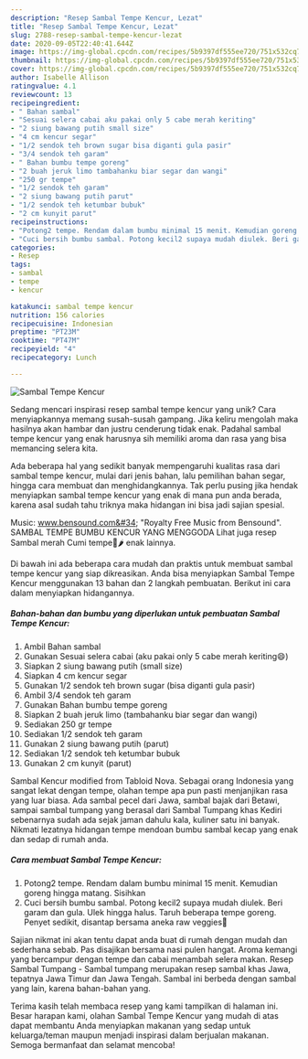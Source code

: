 ```yaml
---
description: "Resep Sambal Tempe Kencur, Lezat"
title: "Resep Sambal Tempe Kencur, Lezat"
slug: 2788-resep-sambal-tempe-kencur-lezat
date: 2020-09-05T22:40:41.644Z
image: https://img-global.cpcdn.com/recipes/5b9397df555ee720/751x532cq70/sambal-tempe-kencur-foto-resep-utama.jpg
thumbnail: https://img-global.cpcdn.com/recipes/5b9397df555ee720/751x532cq70/sambal-tempe-kencur-foto-resep-utama.jpg
cover: https://img-global.cpcdn.com/recipes/5b9397df555ee720/751x532cq70/sambal-tempe-kencur-foto-resep-utama.jpg
author: Isabelle Allison
ratingvalue: 4.1
reviewcount: 13
recipeingredient:
- " Bahan sambal"
- "Sesuai selera cabai aku pakai only 5 cabe merah keriting"
- "2 siung bawang putih small size"
- "4 cm kencur segar"
- "1/2 sendok teh brown sugar bisa diganti gula pasir"
- "3/4 sendok teh garam"
- " Bahan bumbu tempe goreng"
- "2 buah jeruk limo tambahanku biar segar dan wangi"
- "250 gr tempe"
- "1/2 sendok teh garam"
- "2 siung bawang putih parut"
- "1/2 sendok teh ketumbar bubuk"
- "2 cm kunyit parut"
recipeinstructions:
- "Potong2 tempe. Rendam dalam bumbu minimal 15 menit. Kemudian goreng hingga matang. Sisihkan"
- "Cuci bersih bumbu sambal. Potong kecil2 supaya mudah diulek. Beri garam dan gula. Ulek hingga halus. Taruh beberapa tempe goreng. Penyet sedikit, disantap bersama aneka raw veggies🤤"
categories:
- Resep
tags:
- sambal
- tempe
- kencur

katakunci: sambal tempe kencur 
nutrition: 156 calories
recipecuisine: Indonesian
preptime: "PT23M"
cooktime: "PT47M"
recipeyield: "4"
recipecategory: Lunch

---
```



![Sambal Tempe Kencur](https://img-global.cpcdn.com/recipes/5b9397df555ee720/751x532cq70/sambal-tempe-kencur-foto-resep-utama.jpg)

Sedang mencari inspirasi resep sambal tempe kencur yang unik? Cara menyiapkannya memang susah-susah gampang. Jika keliru mengolah maka hasilnya akan hambar dan justru cenderung tidak enak. Padahal sambal tempe kencur yang enak harusnya sih memiliki aroma dan rasa yang bisa memancing selera kita.

Ada beberapa hal yang sedikit banyak mempengaruhi kualitas rasa dari sambal tempe kencur, mulai dari jenis bahan, lalu pemilihan bahan segar, hingga cara membuat dan menghidangkannya. Tak perlu pusing jika hendak menyiapkan sambal tempe kencur yang enak di mana pun anda berada, karena asal sudah tahu triknya maka hidangan ini bisa jadi sajian spesial.

Music: www.bensound.com&#34; &#34;Royalty Free Music from Bensound&#34;. SAMBAL TEMPE BUMBU KENCUR YANG MENGGODA Lihat juga resep Sambal merah Cumi tempe🦑🌶 enak lainnya.


Di bawah ini ada beberapa cara mudah dan praktis untuk membuat sambal tempe kencur yang siap dikreasikan. Anda bisa menyiapkan Sambal Tempe Kencur menggunakan 13 bahan dan 2 langkah pembuatan. Berikut ini cara dalam menyiapkan hidangannya.

<!--inarticleads1-->

##### Bahan-bahan dan bumbu yang diperlukan untuk pembuatan Sambal Tempe Kencur:

1. Ambil  Bahan sambal
1. Gunakan Sesuai selera cabai (aku pakai only 5 cabe merah keriting😄)
1. Siapkan 2 siung bawang putih (small size)
1. Siapkan 4 cm kencur segar
1. Gunakan 1/2 sendok teh brown sugar (bisa diganti gula pasir)
1. Ambil 3/4 sendok teh garam
1. Gunakan  Bahan bumbu tempe goreng
1. Siapkan 2 buah jeruk limo (tambahanku biar segar dan wangi)
1. Sediakan 250 gr tempe
1. Sediakan 1/2 sendok teh garam
1. Gunakan 2 siung bawang putih (parut)
1. Sediakan 1/2 sendok teh ketumbar bubuk
1. Gunakan 2 cm kunyit (parut)


Sambal Kencur modified from Tabloid Nova. Sebagai orang Indonesia yang sangat lekat dengan tempe, olahan tempe apa pun pasti menjanjikan rasa yang luar biasa. Ada sambal pecel dari Jawa, sambal bajak dari Betawi, sampai sambal tumpang yang berasal dari Sambal Tumpang khas Kediri sebenarnya sudah ada sejak jaman dahulu kala, kuliner satu ini banyak. Nikmati lezatnya hidangan tempe mendoan bumbu sambal kecap yang enak dan sedap di rumah anda. 

<!--inarticleads2-->

##### Cara membuat Sambal Tempe Kencur:

1. Potong2 tempe. Rendam dalam bumbu minimal 15 menit. Kemudian goreng hingga matang. Sisihkan
1. Cuci bersih bumbu sambal. Potong kecil2 supaya mudah diulek. Beri garam dan gula. Ulek hingga halus. Taruh beberapa tempe goreng. Penyet sedikit, disantap bersama aneka raw veggies🤤


Sajian nikmat ini akan tentu dapat anda buat di rumah dengan mudah dan sederhana sebab. Pas disajikan bersama nasi pulen hangat. Aroma kemangi yang bercampur dengan tempe dan cabai menambah selera makan. Resep Sambal Tumpang - Sambal tumpang merupakan resep sambal khas Jawa, tepatnya Jawa Timur dan Jawa Tengah. Sambal ini berbeda dengan sambal yang lain, karena bahan-bahan yang. 

Terima kasih telah membaca resep yang kami tampilkan di halaman ini. Besar harapan kami, olahan Sambal Tempe Kencur yang mudah di atas dapat membantu Anda menyiapkan makanan yang sedap untuk keluarga/teman maupun menjadi inspirasi dalam berjualan makanan. Semoga bermanfaat dan selamat mencoba!
